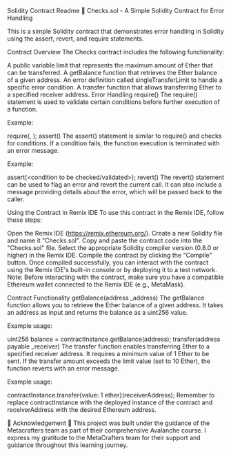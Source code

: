Solidity Contract Readme
📄 Checks.sol - A Simple Solidity Contract for Error Handling

This is a simple Solidity contract that demonstrates error handling in Solidity using the assert, revert, and require statements.

Contract Overview
The Checks contract includes the following functionality:

A public variable limit that represents the maximum amount of Ether that can be transferred.
A getBalance function that retrieves the Ether balance of a given address.
An error definition called singleTransferLimit to handle a specific error condition.
A transfer function that allows transferring Ether to a specified receiver address.
Error Handling
require()
The require() statement is used to validate certain conditions before further execution of a function.

Example:

require(<condition to be validated>, <message to be displayed if the condition fails>);
assert()
The assert() statement is similar to require() and checks for conditions. If a condition fails, the function execution is terminated with an error message.

Example:

assert(<condition to be checked/validated>);
revert()
The revert() statement can be used to flag an error and revert the current call. It can also include a message providing details about the error, which will be passed back to the caller.

Using the Contract in Remix IDE
To use this contract in the Remix IDE, follow these steps:

Open the Remix IDE (https://remix.ethereum.org/).
Create a new Solidity file and name it "Checks.sol".
Copy and paste the contract code into the "Checks.sol" file.
Select the appropriate Solidity compiler version (0.8.0 or higher) in the Remix IDE.
Compile the contract by clicking the "Compile" button.
Once compiled successfully, you can interact with the contract using the Remix IDE's built-in console or by deploying it to a test network.
Note: Before interacting with the contract, make sure you have a compatible Ethereum wallet connected to the Remix IDE (e.g., MetaMask).

Contract Functionality
getBalance(address _address)
The getBalance function allows you to retrieve the Ether balance of a given address. It takes an address as input and returns the balance as a uint256 value.

Example usage:

uint256 balance = contractInstance.getBalance(address);
transfer(address payable _receiver)
The transfer function enables transferring Ether to a specified receiver address. It requires a minimum value of 1 Ether to be sent. If the transfer amount exceeds the limit value (set to 10 Ether), the function reverts with an error message.

Example usage:

contractInstance.transfer{value: 1 ether}(receiverAddress);
Remember to replace contractInstance with the deployed instance of the contract and receiverAddress with the desired Ethereum address.

🌟 Acknowledgement 🌟
This project was built under the guidance of the Metacrafters team as part of their comprehensive Avalanche course. I express my gratitude to the MetaCrafters team for their support and guidance throughout this learning journey.
